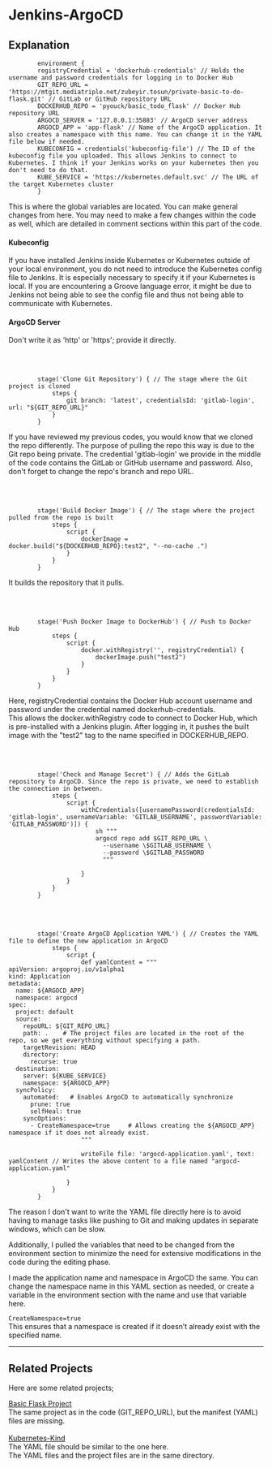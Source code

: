 # Jenkins-ArgoCD

## Explanation

```
        environment {
        registryCredential = 'dockerhub-credentials' // Holds the username and password credentials for logging in to Docker Hub
        GIT_REPO_URL = 'https://mtgit.mediatriple.net/zubeyir.tosun/private-basic-to-do-flask.git' // GitLab or GitHub repository URL
        DOCKERHUB_REPO = 'pyouck/basic_todo_flask' // Docker Hub repository URL
        ARGOCD_SERVER = '127.0.0.1:35883' // ArgoCD server address
        ARGOCD_APP = 'app-flask' // Name of the ArgoCD application. It also creates a namespace with this name. You can change it in the YAML file below if needed.
        KUBECONFIG = credentials('kubeconfig-file') // The ID of the kubeconfig file you uploaded. This allows Jenkins to connect to Kubernetes. I think if your Jenkins works on your kubernetes then you don't need to do that.
        KUBE_SERVICE = 'https://kubernetes.default.svc' // The URL of the target Kubernetes cluster
        }
```
This is where the global variables are located. You can make general changes from here. You may need to make a few changes within the code as well, which are detailed in comment sections within this part of the code.<br>
#### Kubeconfig
If you have installed Jenkins inside Kubernetes or Kubernetes outside of your local environment, you do not need to introduce the Kubernetes config file to Jenkins. It is especially necessary to specify it if your Kubernetes is local. If you are encountering a Groove language error, it might be due to Jenkins not being able to see the config file and thus not being able to communicate with Kubernetes.
<br>
#### ArgoCD Server
Don't write it as 'http' or 'https'; provide it directly.


<br><br>

```
        stage('Clone Git Repository') { // The stage where the Git project is cloned
            steps {
                git branch: 'latest', credentialsId: 'gitlab-login', url: "${GIT_REPO_URL}"
            }
        }
```
If you have reviewed my previous codes, you would know that we cloned the repo differently. The purpose of pulling the repo this way is due to the Git repo being private. The credential 'gitlab-login' we provide in the middle of the code contains the GitLab or GitHub username and password. Also, don't forget to change the repo's branch and repo URL.

<br><br>

```
        stage('Build Docker Image') { // The stage where the project pulled from the repo is built
            steps {
                script {
                    dockerImage = docker.build("${DOCKERHUB_REPO}:test2", "--no-cache .")
                }
            }
        }
```
It builds the repository that it pulls.

<br><br>

```
        stage('Push Docker Image to DockerHub') { // Push to Docker Hub
            steps {
                script {
                    docker.withRegistry('', registryCredential) {
                        dockerImage.push("test2")
                    }
                }
            }
        }
```
Here, registryCredential contains the Docker Hub account username and password under the credential named dockerhub-credentials.<br>
This allows the docker.withRegistry code to connect to Docker Hub, which is pre-installed with a Jenkins plugin. After logging in, it pushes the built image with the "test2" tag to the name specified in DOCKERHUB_REPO.

<br><br>

```
        stage('Check and Manage Secret') { // Adds the GitLab repository to ArgoCD. Since the repo is private, we need to establish the connection in between.
            steps {
                script {
                    withCredentials([usernamePassword(credentialsId: 'gitlab-login', usernameVariable: 'GITLAB_USERNAME', passwordVariable: 'GITLAB_PASSWORD')]) {
                        sh """
                        argocd repo add $GIT_REPO_URL \
                          --username \$GITLAB_USERNAME \
                          --password \$GITLAB_PASSWORD
                          """

                    }
                }
            }
        }
```

<br><br>

```
        stage('Create ArgoCD Application YAML') { // Creates the YAML file to define the new application in ArgoCD
            steps {
                script {
                    def yamlContent = """
apiVersion: argoproj.io/v1alpha1
kind: Application
metadata:
  name: ${ARGOCD_APP}
  namespace: argocd
spec:
  project: default
  source:
    repoURL: ${GIT_REPO_URL}
    path: .    # The project files are located in the root of the repo, so we get everything without specifying a path.
    targetRevision: HEAD
    directory:
      recurse: true
  destination:
    server: ${KUBE_SERVICE}
    namespace: ${ARGOCD_APP}
  syncPolicy:
    automated:   # Enables ArgoCD to automatically synchronize
      prune: true
      selfHeal: true
    syncOptions:
      - CreateNamespace=true     # Allows creating the ${ARGOCD_APP} namespace if it does not already exist.
                    """
                    
                    writeFile file: 'argocd-application.yaml', text: yamlContent // Writes the above content to a file named "argocd-application.yaml"
                    
                }
            }
        }
```
The reason I don't want to write the YAML file directly here is to avoid having to manage tasks like pushing to Git and making updates in separate windows, which can be slow.

Additionally, I pulled the variables that need to be changed from the environment section to minimize the need for extensive modifications in the code during the editing phase. <br>

I made the application name and namespace in ArgoCD the same. You can change the namespace name in this YAML section as needed, or create a variable in the environment section with the name and use that variable here.<br>

`CreateNamespace=true` <br>
This ensures that a namespace is created if it doesn’t already exist with the specified name.<br>

------------
## Related Projects

Here are some related projects;

[Basic Flask Project](https://github.com/zbrtsn/basic-to-do-flask.git) <br>
The same project as in the code (GIT_REPO_URL), but the manifest (YAML) files are missing. <br><br>
[Kubernetes-Kind](https://github.com/zbrtsn/kurbernetes-kind) <br>
The YAML file should be similar to the one here.<br>
The YAML files and the project files are in the same directory.


